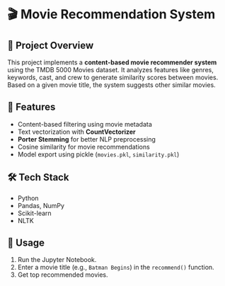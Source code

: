 # 🎬 Movie Recommendation System

## 📌 Project Overview
This project implements a **content-based movie recommender system** using the TMDB 5000 Movies dataset. It analyzes features like genres, keywords, cast, and crew to generate similarity scores between movies. Based on a given movie title, the system suggests other similar movies.

## 🚀 Features
- Content-based filtering using movie metadata  
- Text vectorization with **CountVectorizer**  
- **Porter Stemming** for better NLP preprocessing  
- Cosine similarity for movie recommendations  
- Model export using pickle (`movies.pkl`, `similarity.pkl`)  

## 🛠️ Tech Stack
- Python  
- Pandas, NumPy  
- Scikit-learn  
- NLTK  

## 📂 Usage
1. Run the Jupyter Notebook.  
2. Enter a movie title (e.g., `Batman Begins`) in the `recommend()` function.  
3. Get top recommended movies.  

